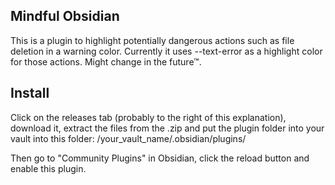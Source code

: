 ## Mindful Obsidian

This is a plugin to highlight potentially dangerous actions such as file deletion in a warning color.
Currently it uses --text-error as a highlight color for those actions. Might change in the future™.

## Install

Click on the releases tab (probably to the right of this explanation), download it, extract the files from the .zip and put the plugin folder into your vault into this folder:
/your_vault_name/.obsidian/plugins/

Then go to "Community Plugins" in Obsidian, click the reload button and enable this plugin.